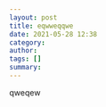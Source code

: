 ```yaml
---
layout: post
title: eqwweqqwe
date: 2021-05-28 12:38
category: 
author: 
tags: []
summary: 
---
```


qweqew